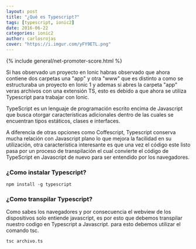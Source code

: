 ```yaml
---
layout: post
title: "¿Qué es Typescript?"
tags: [typescript, ionic2]  
date: 2016-06-22
categories: ionic2
author: carlosrojas
cover: "https://i.imgur.com/yFY9ETL.png"
---
```


<amp-img width="814" height="234" layout="responsive" src="https://i.imgur.com/yFY9ETL.png"></amp-img>

{% include general/net-promoter-score.html %} 

Si has observado un proyecto en Ionic habras observado que ahora contiene dos carpetas una "app" y otra "www" que es distinto a como se estructuraba un proyecto en Ionic 1 y ademas si abres la carpeta "app" veras archivos con una extensión TS, esto 
es debido a que ahora se utiliza Typescript para trabajar con Ionic.

TypeScript es un lenguaje de programación escrito encima de Javascript que busca otorgar características adicionales dentro de las cuales se encuentran tipos estáticos, clases e interfaces. 

A diferencia de otras opciones como Coffescript, Typescript 
conserva mucha relación con Javascript plano lo que mejora la facilidad en su utilización,  otra característica interesante es que una vez el código este listo pasa por un proceso de transpilación el cual convierte el código de TypeScript en Javascript 
de nuevo para ser entendido por los navegadores.

### ¿Como instalar Typescript?


```
npm install -g typescript
```

### ¿Como transpilar Typescript?

Como sabes los navegadores y por consecuencia el webview de los dispositivos solo entiende javascript, es por esto que debemos transpilar nuestro codigo en Typescript a Javascript. para esto debemos utilizar el comando tsc.

```
tsc archivo.ts
```